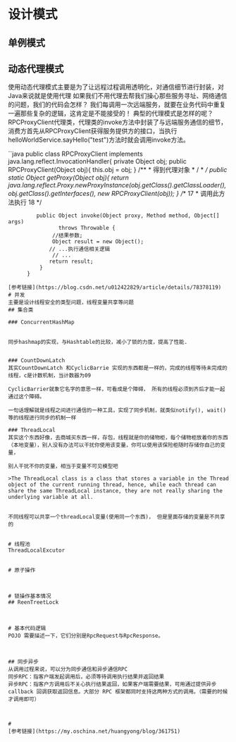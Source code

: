 # 设计模式

## 单例模式
## 动态代理模式
使用动态代理模式主要是为了让远程过程调用透明化，对通信细节进行封装，对Java来说就是使用代理
如果我们不用代理去帮我们操心那些服务寻址、网络通信的问题，我们的代码会怎样？
我们每调用一次远端服务，就要在业务代码中重复一遍那些复杂的逻辑，这肯定是不能接受的！
典型的代理模式是怎样的呢？
RPCProxyClient代理类，代理类的invoke方法中封装了与远端服务通信的细节，消费方首先从RPCProxyClient获得服务提供方的接口，当执行helloWorldService.sayHello("test")方法时就会调用invoke方法。

``java
public class RPCProxyClient implements java.lang.reflect.InvocationHandler{
    private Object obj;
    public RPCProxyClient(Object obj){
        this.obj = obj;
    }
    /**
    * 得到代理对象
    * /
    *
*/
    public static Object getProxy(Object obj){
            return java.lang.reflect.Proxy.newProxyInstance(obj.getClass().getClassLoader(),
                   obj.getClass().getInterfaces(), new RPCProxyClient(obj));
         }
         /**
         17      * 调用此方法执行
         18      */
            
            
            
             public Object invoke(Object proxy, Method method, Object[] args)
                    throws Throwable {
                  //结果参数;
                  Object result = new Object();
                 // ...执行通信相关逻辑
                  // ...
                 return result;
              }
          }
         
```
[参考链接](https://blog.csdn.net/u012422829/article/details/78378119)
# 并发
主要是设计线程安全的类型问题，线程变量共享等问题
## 集合类

### ConcurrentHashMap


同步hashmap的实现，与Hashtable的比较，减小了锁的力度，提高了性能.


### CountDownLatch
其实CountDownLatch 和CyclicBarrie 实现的东西都是一样的，完成的线程等待未完成的线程，c是计数机制，当计数器为09

CyclicBarrier就象它名字的意思一样，可看成是个障碍， 所有的线程必须到齐后才能一起通过这个障碍。

一句话理解就是线程之间进行通信的一种工具，实现了同步机制，就类似notify(), wait()等的线程进行同步的机制一样

### ThreadLocal
其实这个东西好像，去商城买东西一样，存包，线程就是你的储物柜，每个储物柜放着你的东西（本地变量），别人没有办法可以干扰你使用该变量，你可以使用该保险柜随时存储你自己的变量，

别人干扰不你的变量，相当于变量不可见模型吧

>The ThreadLocal class is a class that stores a variable in the Thread object of the current running thread, hence, while each thread can share the same ThreadLocal instance, they are not really sharing the underlying variable at all. 


不同线程可以共享一个threadLocal变量(使用同一个东西)， 但是里面存储的变量是不共享的


# 线程池
ThreadLocalExcutor


# 原子操作



# 锁操作基本情况
## ReenTreetLock



# 基本代码逻辑
POJO 需要描述一下，它们分别是RpcRequest与RpcResponse。



## 同步异步
从调用过程来说，可以分为同步通信和异步通信RPC
同步RPC：指客户端发起调用后，必须等待调用执行结果并返回结果
异步RPC：指客户方调用后不关心执行结果返回，如果客户端需要结果，可用通过提供异步 callback 回调获取返回信息。大部分 RPC 框架都同时支持这两种方式的调用。（需要的时候才调用即可）
  
   

# 
[参考链接](https://my.oschina.net/huangyong/blog/361751)